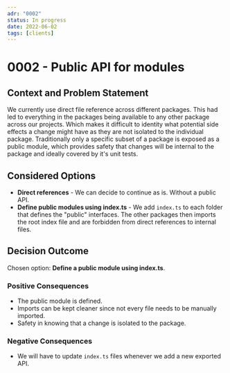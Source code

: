 ```yaml
---
adr: "0002"
status: In progress
date: 2022-06-02
tags: [clients]
---
```


# 0002 - Public API for modules

<AdrTable frontMatter={frontMatter}></AdrTable>

## Context and Problem Statement

We currently use direct file reference across different packages. This had led to everything in the
packages being available to any other package across our projects. Which makes it difficult to
identity what potential side effects a change might have as they are not isolated to the individual
package. Traditionally only a specific subset of a package is exposed as a public module, which
provides safety that changes will be internal to the package and ideally covered by it's unit tests.

## Considered Options

- **Direct references** - We can decide to continue as is. Without a public API.
- **Define public modules using index.ts** - We add `index.ts` to each folder that defines the
  "public" interfaces. The other packages then imports the root index file and are forbidden from
  direct references to internal files.

## Decision Outcome

Chosen option: **Define a public module using index.ts**.

### Positive Consequences

- The public module is defined.
- Imports can be kept cleaner since not every file needs to be manually imported.
- Safety in knowing that a change is isolated to the package.

### Negative Consequences

- We will have to update `index.ts` files whenever we add a new exported API.
